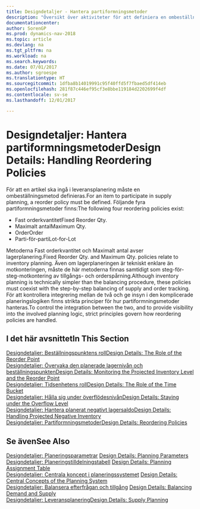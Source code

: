 ```yaml
---
title: Designdetaljer - Hantera partiformningsmetoder
description: "Översikt över aktiviteter för att definiera en ombeställningsmetod inom leveransplanering."
documentationcenter: 
author: SorenGP
ms.prod: dynamics-nav-2018
ms.topic: article
ms.devlang: na
ms.tgt_pltfrm: na
ms.workload: na
ms.search.keywords: 
ms.date: 07/01/2017
ms.author: sgroespe
ms.translationtype: HT
ms.sourcegitcommit: 1dfba8b14019991c95f40ffd5f7fbaed5df414eb
ms.openlocfilehash: 281f87c446ef95cf3e8bbe119184d2202699f4df
ms.contentlocale: sv-se
ms.lasthandoff: 12/01/2017

---
```

# <a name="design-details-handling-reordering-policies"></a><span data-ttu-id="606a7-103">Designdetaljer: Hantera partiformningsmetoder</span><span class="sxs-lookup"><span data-stu-id="606a7-103">Design Details: Handling Reordering Policies</span></span>
<span data-ttu-id="606a7-104">För att en artikel ska ingå i leveransplanering måste en ombeställningsmetod definieras.</span><span class="sxs-lookup"><span data-stu-id="606a7-104">For an item to participate in supply planning, a reorder policy must be defined.</span></span> <span data-ttu-id="606a7-105">Följande fyra partiformningsmetoder finns:</span><span class="sxs-lookup"><span data-stu-id="606a7-105">The following four reordering policies exist:</span></span>  
  
* <span data-ttu-id="606a7-106">Fast orderkvantitet</span><span class="sxs-lookup"><span data-stu-id="606a7-106">Fixed Reorder Qty.</span></span>  
* <span data-ttu-id="606a7-107">Maximalt antal</span><span class="sxs-lookup"><span data-stu-id="606a7-107">Maximum Qty.</span></span>  
* <span data-ttu-id="606a7-108">Order</span><span class="sxs-lookup"><span data-stu-id="606a7-108">Order</span></span>  
* <span data-ttu-id="606a7-109">Parti-för-parti</span><span class="sxs-lookup"><span data-stu-id="606a7-109">Lot-for-Lot</span></span>  
  
<span data-ttu-id="606a7-110">Metoderna Fast orderkvantitet och Maximalt antal avser lagerplanering.</span><span class="sxs-lookup"><span data-stu-id="606a7-110">Fixed Reorder Qty. and Maximum Qty. policies relate to inventory planning.</span></span> <span data-ttu-id="606a7-111">Även om lagerplaneringen är tekniskt enklare än motkonteringen, måste de här metoderna finnas samtidigt som steg-för-steg-motkontering av tillgångs- och orderspårning.</span><span class="sxs-lookup"><span data-stu-id="606a7-111">Although inventory planning is technically simpler than the balancing procedure, these policies must coexist with the step-by-step balancing of supply and order tracking.</span></span> <span data-ttu-id="606a7-112">För att kontrollera integrering mellan de två och ge insyn i den komplicerade planeringslogiken finns strikta principer för hur partiformningsmetoder hanteras.</span><span class="sxs-lookup"><span data-stu-id="606a7-112">To control the integration between the two, and to provide visibility into the involved planning logic, strict principles govern how reordering policies are handled.</span></span>  
  
## <a name="in-this-section"></a><span data-ttu-id="606a7-113">I det här avsnittet</span><span class="sxs-lookup"><span data-stu-id="606a7-113">In This Section</span></span>  
[<span data-ttu-id="606a7-114">Designdetaljer: Beställningspunktens roll</span><span class="sxs-lookup"><span data-stu-id="606a7-114">Design Details: The Role of the Reorder Point</span></span>](design-details-the-role-of-the-reorder-point.md)  
[<span data-ttu-id="606a7-115">Designdetaljer: Övervaka den planerade lagernivån och beställningspunkten</span><span class="sxs-lookup"><span data-stu-id="606a7-115">Design Details: Monitoring the Projected Inventory Level and the Reorder Point</span></span>](design-details-monitoring-the-projected-inventory-level-and-the-reorder-point.md)  
[<span data-ttu-id="606a7-116">Designdetaljer: Tidsenhetens roll</span><span class="sxs-lookup"><span data-stu-id="606a7-116">Design Details: The Role of the Time Bucket</span></span>](design-details-the-role-of-the-time-bucket.md)  
[<span data-ttu-id="606a7-117">Designdetaljer: Hålla sig under överflödesnivån</span><span class="sxs-lookup"><span data-stu-id="606a7-117">Design Details: Staying under the Overflow Level</span></span>](design-details-staying-under-the-overflow-level.md)  
[<span data-ttu-id="606a7-118">Designdetaljer: Hantera planerat negativt lagersaldo</span><span class="sxs-lookup"><span data-stu-id="606a7-118">Design Details: Handling Projected Negative Inventory</span></span>](design-details-handling-projected-negative-inventory.md)  
[<span data-ttu-id="606a7-119">Designdetaljer: Partiformningsmetoder</span><span class="sxs-lookup"><span data-stu-id="606a7-119">Design Details: Reordering Policies</span></span>](design-details-reordering-policies.md)  
  
## <a name="see-also"></a><span data-ttu-id="606a7-120">Se även</span><span class="sxs-lookup"><span data-stu-id="606a7-120">See Also</span></span>  
<span data-ttu-id="606a7-121">[Designdetaljer: Planeringsparametrar](design-details-planning-parameters.md) </span><span class="sxs-lookup"><span data-stu-id="606a7-121">[Design Details: Planning Parameters](design-details-planning-parameters.md) </span></span>  
<span data-ttu-id="606a7-122">[Designdetaljer: Planeringstilldelningstabell](design-details-planning-assignment-table.md) </span><span class="sxs-lookup"><span data-stu-id="606a7-122">[Design Details: Planning Assignment Table](design-details-planning-assignment-table.md) </span></span>  
<span data-ttu-id="606a7-123">[Designdetaljer: Centrala koncept i planeringssystemet](design-details-central-concepts-of-the-planning-system.md) </span><span class="sxs-lookup"><span data-stu-id="606a7-123">[Design Details: Central Concepts of the Planning System](design-details-central-concepts-of-the-planning-system.md) </span></span>  
<span data-ttu-id="606a7-124">[Designdetaljer: Balansera efterfrågan och tillgång](design-details-balancing-demand-and-supply.md) </span><span class="sxs-lookup"><span data-stu-id="606a7-124">[Design Details: Balancing Demand and Supply](design-details-balancing-demand-and-supply.md) </span></span>  
[<span data-ttu-id="606a7-125">Designdetaljer: Leveransplanering</span><span class="sxs-lookup"><span data-stu-id="606a7-125">Design Details: Supply Planning</span></span>](design-details-supply-planning.md)
